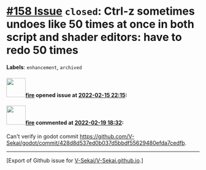 # [\#158 Issue](https://github.com/V-Sekai/V-Sekai.github.io/issues/158) `closed`: Ctrl-z sometimes undoes like 50 times at once in both script and shader editors: have to redo 50 times
**Labels**: `enhancement`, `archived`


#### <img src="https://avatars.githubusercontent.com/u/32321?u=c2e06a3d2b49a467aa907e54aa259516440267cc&v=4" width="50">[fire](https://github.com/fire) opened issue at [2022-02-15 22:15](https://github.com/V-Sekai/V-Sekai.github.io/issues/158):



#### <img src="https://avatars.githubusercontent.com/u/32321?u=c2e06a3d2b49a467aa907e54aa259516440267cc&v=4" width="50">[fire](https://github.com/fire) commented at [2022-02-19 18:32](https://github.com/V-Sekai/V-Sekai.github.io/issues/158#issuecomment-1046078866):

Can't verify in godot commit https://github.com/V-Sekai/godot/commit/428d8d537ed0b037d5bbdf55629480efda7cedfb.


-------------------------------------------------------------------------------



[Export of Github issue for [V-Sekai/V-Sekai.github.io](https://github.com/V-Sekai/V-Sekai.github.io).]
